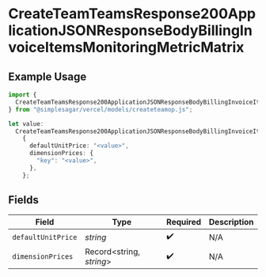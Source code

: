 # CreateTeamTeamsResponse200ApplicationJSONResponseBodyBillingInvoiceItemsMonitoringMetricMatrix

## Example Usage

```typescript
import {
  CreateTeamTeamsResponse200ApplicationJSONResponseBodyBillingInvoiceItemsMonitoringMetricMatrix,
} from "@simplesagar/vercel/models/createteamop.js";

let value:
  CreateTeamTeamsResponse200ApplicationJSONResponseBodyBillingInvoiceItemsMonitoringMetricMatrix =
    {
      defaultUnitPrice: "<value>",
      dimensionPrices: {
        "key": "<value>",
      },
    };
```

## Fields

| Field                    | Type                     | Required                 | Description              |
| ------------------------ | ------------------------ | ------------------------ | ------------------------ |
| `defaultUnitPrice`       | *string*                 | :heavy_check_mark:       | N/A                      |
| `dimensionPrices`        | Record<string, *string*> | :heavy_check_mark:       | N/A                      |